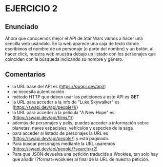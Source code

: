 # EJERCICIO 2

## Enunciado

Ahora que conocemos mejor el API de Star Wars vamos a hacer una sencilla web usándolo. En la web aparece una caja de texto donde escribimos el nombre de un personaje (o parte del nombre) y un botón, al hacer click, nuestra web muestra debajo un listado con los personajes que coinciden con la búsqueda indicando su nombre y género.

## Comentarios

-   la URL base del API es (https://swapi.dev/api/)
-   no necesita autenticación
-   método HTTP que deben usar las peticiones a este API es **GET**
-   la URL para acceder a la info de "Luke Skywalker" es (https://swapi.dev/api/people/1/)
-   la URL para acceder a la película "A New Hope" es (https://swapi.dev/api/films/1/)
-   además de personajes y pelis, puedes acceder a información sobre planetas, naves espaciales, vehículos y especies de la saga.
-   para acceder al listado de personajes la URL es (https://swapi.dev/api/people/) y está paginada.
-   Para buscar personajes mediante la URL usaremos (https://swapi.dev/api/people/?search=r2)
-   Para que JSON devuelva una petición traducida a Wookiee, tan solo hay que añadir (?format=wookiee) al final de la URL de nuestra petición.
